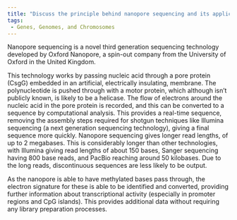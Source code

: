 ```yaml
---
title: "Discuss the principle behind nanopore sequencing and its application in detecting methylated bases. "
tags:
 - Genes, Genomes, and Chromosomes
---
```

Nanopore sequencing is a novel third generation sequencing technology developed by Oxford Nanopore, a spin-out company from the University of Oxford in the United Kingdom. 

This technology works by passing nucleic acid through a pore protein (CsgG) embedded in an artificial, electrically insulating, membrane. The polynucleotide is pushed through with a motor protein, which although isn’t publicly known, is likely to be a helicase. 
The flow of electrons around the nucleic acid in the pore protein is recorded, and this can be converted to a sequence by computational analysis. This provides a real-time sequence, removing the assembly steps required for shotgun techniques like Illumina sequencing (a next generation sequencing technology), giving a final sequence more quickly. 
Nanopore sequencing gives longer read lengths, of up to 2 megabases. This is considerably longer than other technologies, with Illumina giving read lengths of about 150 bases, Sanger sequencing having 800 base reads, and PacBio reaching around 50 kilobases. Due to the long reads, discontinuous sequences are less likely to be output. 

As the nanopore is able to have methylated bases pass through, the electron signature for these is able to be identified and converted, providing further information about transcriptional activity (especially in promoter regions and CpG islands). This provides additional data without requiring any library preparation processes. 

